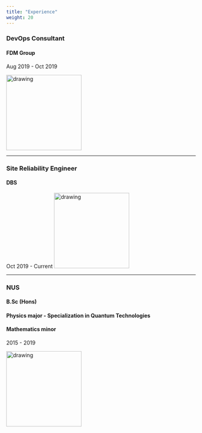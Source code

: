 ```yaml
---
title: "Experience"
weight: 20
---
```


### DevOps Consultant
#### FDM Group 

Aug 2019 - Oct 2019

<img src="svg/fdm-logo.svg" alt="drawing" width="200"/>

---

### Site Reliability Engineer
#### DBS 
Oct 2019 - Current
<img src="svg/dbs-logo.svg" alt="drawing" width="200"/>

---

### NUS
#### B.Sc (Hons) 
#### Physics major - Specialization in Quantum Technologies
#### Mathematics minor 
2015 - 2019

<img src="svg/nus-hor.svg" alt="drawing" width="200"/>